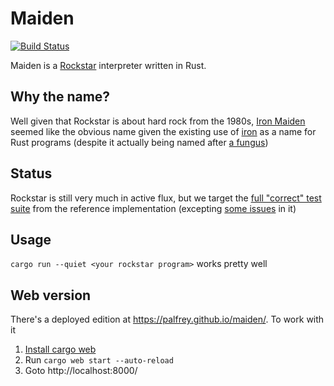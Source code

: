 Maiden
======
[![Build Status](https://travis-ci.com/palfrey/maiden.svg?branch=master)](https://travis-ci.com/palfrey/maiden)

Maiden is a [Rockstar](https://github.com/dylanbeattie/rockstar) interpreter written in Rust. 

Why the name?
-------------
Well given that Rockstar is about hard rock from the 1980s, [Iron Maiden](https://en.wikipedia.org/wiki/Iron_Maiden) seemed like the obvious name given the existing use of [iron](http://ironframework.io/) as a name for Rust programs (despite it actually being named after [a fungus](https://en.wikipedia.org/wiki/Rust_%28fungus%29))

Status
------
Rockstar is still very much in active flux, but we target the [full "correct" test suite](https://github.com/dylanbeattie/rockstar/tree/reference-implementation/tests/correct) from the reference implementation (excepting [some issues](https://github.com/dylanbeattie/rockstar/issues/168) in it)

Usage
-----
`cargo run --quiet <your rockstar program>` works pretty well

Web version
-----------
There's a deployed edition at https://palfrey.github.io/maiden/. To work with it
1. [Install cargo web](https://github.com/koute/cargo-web#installation)
2. Run `cargo web start --auto-reload`
3. Goto http://localhost:8000/